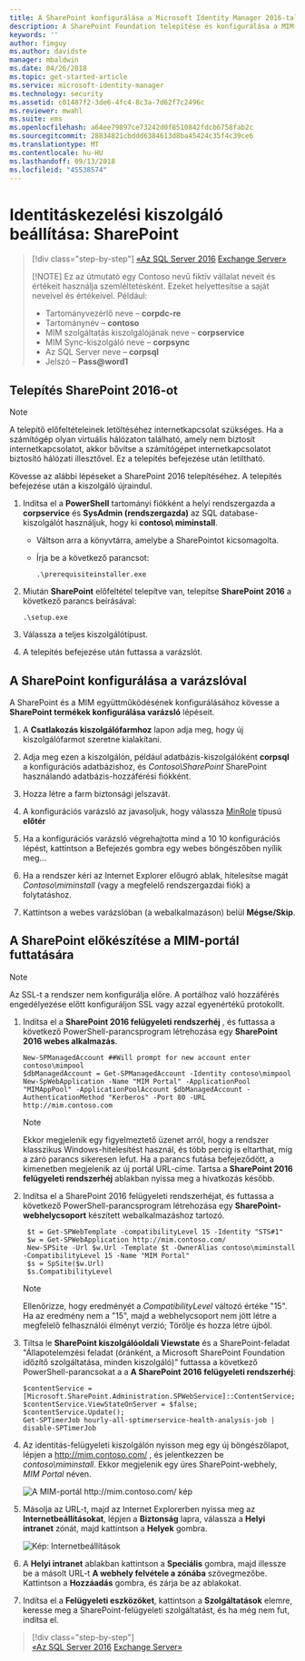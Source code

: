 ```yaml
---
title: A SharePoint konfigurálása a Microsoft Identity Manager 2016-tal való használathoz | Microsoft Docs
description: A SharePoint Foundation telepítése és konfigurálása a MIM-portál oldalának üzemeltetéséhez.
keywords: ''
author: fimguy
ms.author: davidste
manager: mbaldwin
ms.date: 04/26/2018
ms.topic: get-started-article
ms.service: microsoft-identity-manager
ms.technology: security
ms.assetid: c01487f2-3de6-4fc4-8c3a-7d62f7c2496c
ms.reviewer: mwahl
ms.suite: ems
ms.openlocfilehash: a64ee79897ce73242d0f8510842fdcb6758fab2c
ms.sourcegitcommit: 28834821cbddd6384613d8ba45424c35f4c39ce6
ms.translationtype: MT
ms.contentlocale: hu-HU
ms.lasthandoff: 09/13/2018
ms.locfileid: "45538574"
---
```

# <a name="set-up-an-identity-management-server-sharepoint"></a>Identitáskezelési kiszolgáló beállítása: SharePoint

> [!div class="step-by-step"]
> [«Az SQL Server 2016](prepare-server-sql2016.md)
> [Exchange Server»](prepare-server-exchange.md)
> 
> [!NOTE]
> Ez az útmutató egy Contoso nevű fiktív vállalat neveit és értékeit használja szemléltetésként. Ezeket helyettesítse a saját neveivel és értékeivel. Például:
> - Tartományvezérlő neve – **corpdc-re**
> - Tartománynév – **contoso**
> - MIM szolgáltatás kiszolgálójának neve – **corpservice**
> - MIM Sync-kiszolgáló neve – **corpsync**
> - Az SQL Server neve – **corpsql**
> - Jelszó – <strong>Pass@word1</strong>


## <a name="install-sharepoint-2016"></a>Telepítés **SharePoint 2016-ot**

> [!NOTE]
> A telepítő előfeltételeinek letöltéséhez internetkapcsolat szükséges. Ha a számítógép olyan virtuális hálózaton található, amely nem biztosít internetkapcsolatot, akkor bővítse a számítógépet internetkapcsolatot biztosító hálózati illesztővel. Ez a telepítés befejezése után letiltható.

Kövesse az alábbi lépéseket a SharePoint 2016 telepítéséhez. A telepítés befejezése után a kiszolgáló újraindul.

1.  Indítsa el a **PowerShell** tartományi fiókként a helyi rendszergazda a **corpservice** és **SysAdmin (rendszergazda)** az SQL database-kiszolgálót használjuk, hogy ki **contoso\ miminstall**.

    -   Váltson arra a könyvtárra, amelybe a SharePointot kicsomagolta.

    -   Írja be a következő parancsot:

        ```
        .\prerequisiteinstaller.exe
        ```

2.  Miután **SharePoint** előfeltétel telepítve van, telepítse **SharePoint 2016** a következő parancs beírásával:

    ```
    .\setup.exe
    ```

3.  Válassza a teljes kiszolgálótípust.

4.  A telepítés befejezése után futtassa a varázslót.

## <a name="run-the-wizard-to-configure-sharepoint"></a>A SharePoint konfigurálása a varázslóval

A SharePoint és a MIM együttműködésének konfigurálásához kövesse a **SharePoint termékek konfigurálása varázsló** lépéseit.

1. A **Csatlakozás kiszolgálófarmhoz** lapon adja meg, hogy új kiszolgálófarmot szeretne kialakítani.

2. Adja meg ezen a kiszolgálón, például adatbázis-kiszolgálóként **corpsql** a konfigurációs adatbázishoz, és *Contoso\SharePoint* SharePoint használandó adatbázis-hozzáférési fiókként.
3. Hozza létre a farm biztonsági jelszavát.

4. A konfigurációs varázsló az javasoljuk, hogy válassza [MinRole](https://docs.microsoft.com/sharepoint/install/overview-of-minrole-server-roles-in-sharepoint-server-2016) típusú **előtér**

5. Ha a konfigurációs varázsló végrehajtotta mind a 10 10 konfigurációs lépést, kattintson a Befejezés gombra egy webes böngészőben nyílik meg...

6. Ha a rendszer kéri az Internet Explorer előugró ablak, hitelesítse magát *Contoso\miminstall* (vagy a megfelelő rendszergazdai fiók) a folytatáshoz.

7. Kattintson a webes varázslóban (a webalkalmazáson) belül **Mégse/Skip**.


## <a name="prepare-sharepoint-to-host-the-mim-portal"></a>A SharePoint előkészítése a MIM-portál futtatására

> [!NOTE]
> Az SSL-t a rendszer nem konfigurálja előre. A portálhoz való hozzáférés engedélyezése előtt konfiguráljon SSL vagy azzal egyenértékű protokollt.

1. Indítsa el a **SharePoint 2016 felügyeleti rendszerhéj** , és futtassa a következő PowerShell-parancsprogram létrehozása egy **SharePoint 2016 webes alkalmazás**.

    ```
    New-SPManagedAccount ##Will prompt for new account enter contoso\mimpool 
    $dbManagedAccount = Get-SPManagedAccount -Identity contoso\mimpool
    New-SpWebApplication -Name "MIM Portal" -ApplicationPool "MIMAppPool" -ApplicationPoolAccount $dbManagedAccount -AuthenticationMethod "Kerberos" -Port 80 -URL http://mim.contoso.com
    ```

    > [!NOTE]
    > Ekkor megjelenik egy figyelmeztető üzenet arról, hogy a rendszer klasszikus Windows-hitelesítést használ, és több percig is eltarthat, míg a záró parancs sikeresen lefut. Ha a parancs futása befejeződött, a kimenetben megjelenik az új portál URL-címe. Tartsa a **SharePoint 2016 felügyeleti rendszerhéj** ablakban nyissa meg a hivatkozás később.

2. Indítsa el a SharePoint 2016 felügyeleti rendszerhéjat, és futtassa a következő PowerShell-parancsprogram létrehozása egy **SharePoint-webhelycsoport** készített webalkalmazáshoz tartozó.

   ```
    $t = Get-SPWebTemplate -compatibilityLevel 15 -Identity "STS#1"
    $w = Get-SPWebApplication http://mim.contoso.com/
    New-SPSite -Url $w.Url -Template $t -OwnerAlias contoso\miminstall -CompatibilityLevel 15 -Name "MIM Portal"
    $s = SpSite($w.Url)
    $s.CompatibilityLevel
   ```

   > [!NOTE]
   > Ellenőrizze, hogy eredményét a *CompatibilityLevel* változó értéke "15". Ha az eredmény nem a "15", majd a webhelycsoport nem jött létre a megfelelő felhasználói élményt verzió; Törölje és hozza létre újból.

3. Tiltsa le **SharePoint kiszolgálóoldali Viewstate** és a SharePoint-feladat "Állapotelemzési feladat (óránként, a Microsoft SharePoint Foundation időzítő szolgáltatása, minden kiszolgáló)" futtassa a következő PowerShell-parancsokat a a  **A SharePoint 2016 felügyeleti rendszerhéj**:

   ```
   $contentService = [Microsoft.SharePoint.Administration.SPWebService]::ContentService;
   $contentService.ViewStateOnServer = $false;
   $contentService.Update();
   Get-SPTimerJob hourly-all-sptimerservice-health-analysis-job | disable-SPTimerJob
   ```

4. Az identitás-felügyeleti kiszolgálón nyisson meg egy új böngészőlapot, lépjen a http://mim.contoso.com/ , és jelentkezzen be *contoso\miminstall*.  Ekkor megjelenik egy üres SharePoint-webhely, *MIM Portal* néven.

    ![A MIM-portál http://mim.contoso.com/ kép](media/prepare-server-sharepoint/MIM_DeploySP1new.png)

5. Másolja az URL-t, majd az Internet Explorerben nyissa meg az **Internetbeállításokat**, lépjen a **Biztonság** lapra, válassza a **Helyi intranet** zónát, majd kattintson a **Helyek** gombra.

    ![Kép: Internetbeállítások](media/MIM-DeploySP2.png)

6. A **Helyi intranet** ablakban kattintson a **Speciális** gombra, majd illessze be a másolt URL-t **A webhely felvétele a zónába** szövegmezőbe. Kattintson a **Hozzáadás** gombra, és zárja be az ablakokat.

7. Indítsa el a **Felügyeleti eszközöket**, kattintson a **Szolgáltatások** elemre, keresse meg a SharePoint-felügyeleti szolgáltatást, és ha még nem fut, indítsa el.

> [!div class="step-by-step"]  
> [«Az SQL Server 2016](prepare-server-sql2016.md)
> [Exchange Server»](prepare-server-exchange.md)

